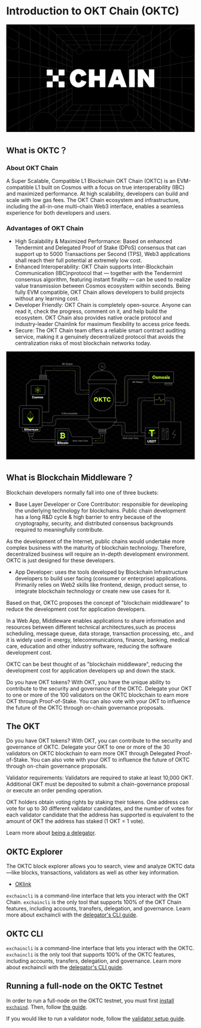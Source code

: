 # Introduction to OKT Chain (OKTC)

![Welcome to the OKTC](../img/oktc2022poster.png)

## What is OKTC？

### About OKT Chain
A Super Scalable, Compatible L1 Blockchain OKT Chain (OKTC) is an EVM-compatible L1 built on Cosmos with a focus on true interoperability (IBC) and maximized performance. At high scalability, developers can build and scale with low gas fees. The OKT Chain ecosystem and infrastructure, including the all-in-one multi-chain Web3 interface, enables a seamless experience for both developers and users.

### Advantages of OKT Chain

- High Scalability & Maximized Performance: Based on enhanced Tendermint and Delegated Proof of Stake (DPoS) consensus that can support up to 5000 Transactions per Second (TPS), Web3 applications shall reach their full potential at extremely low cost.
- Enhanced Interoperability: OKT Chain supports Inter-Blockchain Communication (IBC)nprotocol that — together with the Tendermint consensus algorithm, featuring instant finality — can be used to realize value transmission between Cosmos ecosystem within seconds. Being fully EVM compatible, OKT Chain allows developers to build projects without any learning cost.
- Developer Friendly: OKT Chain is completely open-source. Anyone can read it, check the progress, comment on it, and help build the ecosystem. OKT Chain also provides native oracle protocol and industry-leader Chainlink for maximum flexibility to access price feeds.
- Secure: The OKT Chain team offers a reliable smart contract auditing service, making it a genuinely decentralized protocol that avoids the centralization risks of most blockchain networks today.

![OKTC multichain framework](../img/oktc2022ibc.png)


## What is Blockchain Middleware？

Blockchain developers normally fall into one of three buckets:

- Base Layer Developer or Core Contributor: responsible for developing the underlying technology for blockchains. Public chain development has a long R&D cycle & high barrier to entry because of the cryptography, security, and distributed consensus backgrounds required to meaningfully contribute.


As the development of the Internet, public chains would undertake more complex business with the maturity of blockchain technology. Therefore, decentralized business will require an in-depth development environment. OKTC is just designed for these developers.


- App Developer: uses the tools developed by Blockchain Infrastructure developers to build user facing (consumer or enterprise) applications. Primarily relies on Web2 skills like frontend, design, product sense, to integrate blockchain technology or create new use cases for it.


Based on that, OKTC proposes the concept of "blockchain middleware" to reduce the development cost for application developers.


In a Web App, Middleware enables applications to share information and resources between different technical architectures,such as process scheduling, message queue, data storage, transaction processing, etc., and it is widely used in energy, telecommunications, finance, banking, medical care, education and other industry software, reducing the software development cost.

OKTC can be best thought of as "blockchain middleware", reducing the development cost for application developers up and down the stack.


Do you have OKT tokens? With OKT, you have the unique ability to contribute to the security and governance of the OKTC. Delegate your OKT to one or more of the 100 validators on the OKTC blockchain to earn more OKT through Proof-of-Stake. You can also vote with your OKT to influence the future of the OKTC through on-chain governance proposals.


## The OKT

Do you have OKT tokens? With OKT, you can contribute to the security and governance of OKTC. Delegate your OKT to one or more of the 30 validators on OKTC blockchain to earn more OKT through Delegated Proof-of-Stake. You can also vote with your OKT to influence the future of OKTC through on-chain governance proposals.

Validator requirements: Validators are required to stake at least 10,000 OKT. Additional OKT must be deposited to submit a chain-governance proposal or execute an order pending operation.

OKT holders obtain voting rights by staking their tokens. One address can vote for up to 30 different validator candidates, and the number of votes for each validator candidate that the address has supported is equivalent to the amount of OKT the address has staked (1 OKT = 1 vote).

Learn more about [being a delegator](/dev/core-concepts/delegator/delegators-faq.html).



## OKTC Explorer

The OKTC block explorer allows you to search, view and analyze OKTC data—like blocks, transactions, validators as well as other key information.
- [OKlink](https://www.oklink.com)

`exchaincli` is a command-line interface that lets you interact with the OKT Chain. `exchaincli` is the only tool that supports 100% of the OKT Chain features, including accounts, transfers, delegation, and governance. Learn more about exchaincli with the [delegator's CLI guide](/dev/core-concepts/delegator/delegators-guide-cli.html).



## OKTC CLI

`exchaincli` is a command-line interface that lets you interact with the OKTC. `exchaincli` is the only tool that supports 100% of the OKTC features, including accounts, transfers, delegation, and governance. Learn more about exchaincli with the [delegator's CLI guide](/dev/core-concepts/delegator/delegators-guide-cli.html).


## Running a full-node on the OKTC Testnet

In order to run a full-node on the OKTC testnet, you must first [install `exchaind`](/dev/quick-start/install-oktc.html). Then, follow [the guide](/dev/quick-start/install-oktc.html).

If you would like to run a validator node, follow the [validator setup guide](/dev/core-concepts/validator/validators-guide-cli.html).

